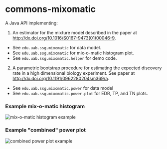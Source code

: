 # commons-mixomatic
A Java API implementing:

1. An estimator for the mixture model described in the paper 
at http://dx.doi.org/10.1016/S0167-9473(01)00046-9.
  * See `edu.uab.ssg.mixomatic` for data model.
  * See `edu.uab.ssg.mixomatic` for mix-o-matic histogram plot.
  * See `edu.uab.ssg.mixomatic.helper` for demo code.
2. A parametric bootstrap procedure for estimating the expected discovery rate in a high dimensional biology experiment. 
See paper at http://dx.doi.org/10.1191/0962280204sm369ra.
  * See `edu.uab.ssg.mixomatic.power` for data model
  * See `edu.uab.ssg.mixomatic.power.plot` for EDR, TP, and TN plots.

### Example mix-o-matic histogram
![mix-o-matic histogram example](https://jelaiw.github.io/commons-mixomatic/javadoc/edu/uab/ssg/mixomatic/plot/doc-files/Histogram-1.png)

### Example "combined" power plot
![combined power plot example](https://jelaiw.github.io/commons-mixomatic/javadoc/edu/uab/ssg/mixomatic/power/plot/doc-files/CombinedPlot-1.png)

